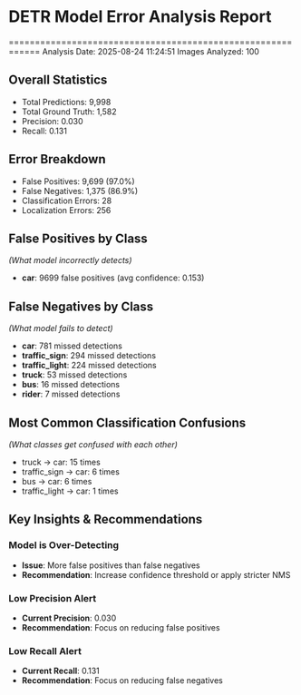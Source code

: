 # DETR Model Error Analysis Report
============================================================
Analysis Date: 2025-08-24 11:24:51
Images Analyzed: 100

## Overall Statistics
- Total Predictions: 9,998
- Total Ground Truth: 1,582
- Precision: 0.030
- Recall: 0.131

## Error Breakdown
- False Positives: 9,699 (97.0%)
- False Negatives: 1,375 (86.9%)
- Classification Errors: 28
- Localization Errors: 256

## False Positives by Class
*(What model incorrectly detects)*

- **car**: 9699 false positives (avg confidence: 0.153)

## False Negatives by Class
*(What model fails to detect)*

- **car**: 781 missed detections
- **traffic_sign**: 294 missed detections
- **traffic_light**: 224 missed detections
- **truck**: 53 missed detections
- **bus**: 16 missed detections
- **rider**: 7 missed detections

## Most Common Classification Confusions
*(What classes get confused with each other)*

- truck → car: 15 times
- traffic_sign → car: 6 times
- bus → car: 6 times
- traffic_light → car: 1 times

## Key Insights & Recommendations

### Model is Over-Detecting
- **Issue**: More false positives than false negatives
- **Recommendation**: Increase confidence threshold or apply stricter NMS

### Low Precision Alert
- **Current Precision**: 0.030
- **Recommendation**: Focus on reducing false positives

### Low Recall Alert
- **Current Recall**: 0.131
- **Recommendation**: Focus on reducing false negatives
